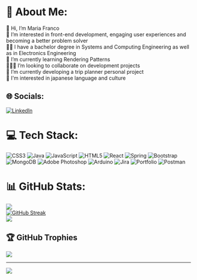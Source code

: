 # 💫 About Me:
👋 Hi, I’m Maria Franco<br>
👀 I’m interested in front-end development, engaging user experiences and becoming a better problem solver<br>
👩‍🎓 I have a bachelor degree in Systems and Computing Engineering as well as in Electronics Engineering <br>
🌱 I’m currently learning Rendering Patterns<br>
🧑‍🤝‍🧑 I’m looking to collaborate on development projects<br>
🔨 I’m currently developing a trip planner personal project<br>
🎎 I'm interested in japanese language and culture

## 🌐 Socials:
[![LinkedIn](https://img.shields.io/badge/LinkedIn-%230077B5.svg?logo=linkedin&logoColor=white)](https://www.linkedin.com/in/mariapfranco/) 

# 💻 Tech Stack:
![CSS3](https://img.shields.io/badge/css3-%231572B6.svg?style=for-the-badge&logo=css3&logoColor=white) ![Java](https://img.shields.io/badge/java-%23ED8B00.svg?style=for-the-badge&logo=java&logoColor=white) ![JavaScript](https://img.shields.io/badge/javascript-%23323330.svg?style=for-the-badge&logo=javascript&logoColor=%23F7DF1E) ![HTML5](https://img.shields.io/badge/html5-%23E34F26.svg?style=for-the-badge&logo=html5&logoColor=white) ![React](https://img.shields.io/badge/react-%2320232a.svg?style=for-the-badge&logo=react&logoColor=%2361DAFB) ![Spring](https://img.shields.io/badge/spring-%236DB33F.svg?style=for-the-badge&logo=spring&logoColor=white) ![Bootstrap](https://img.shields.io/badge/bootstrap-%23563D7C.svg?style=for-the-badge&logo=bootstrap&logoColor=white) ![MongoDB](https://img.shields.io/badge/MongoDB-%234ea94b.svg?style=for-the-badge&logo=mongodb&logoColor=white) ![Adobe Photoshop](https://img.shields.io/badge/adobephotoshop-%2331A8FF.svg?style=for-the-badge&logo=adobephotoshop&logoColor=white) ![Arduino](https://img.shields.io/badge/-Arduino-00979D?style=for-the-badge&logo=Arduino&logoColor=white) ![Jira](https://img.shields.io/badge/jira-%230A0FFF.svg?style=for-the-badge&logo=jira&logoColor=white) ![Portfolio](https://img.shields.io/badge/Portfolio-%23000000.svg?style=for-the-badge&logo=firefox&logoColor=#FF7139) ![Postman](https://img.shields.io/badge/Postman-FF6C37?style=for-the-badge&logo=postman&logoColor=white)
# 📊 GitHub Stats:
![](https://github-readme-stats.vercel.app/api?username=mpfranco10&theme=neon&include_all_commits=true&count_private=true)<br/>
[![GitHub Streak](https://github-readme-streak-stats.herokuapp.com?user=mpfranco10&theme=neon&exclude_days=Sun%2CSat)](https://git.io/streak-stats)<br/>
![](https://github-readme-stats.vercel.app/api/top-langs/?username=mpfranco10&theme=neon&include_all_commits=true&count_private=true&layout=compact)

## 🏆 GitHub Trophies
![](https://github-profile-trophy.vercel.app/?username=mpfranco10&theme=neon&no-frame=false&no-bg=true&margin-w=4)

---
[![](https://visitcount.itsvg.in/api?id=mpfranco10&icon=0&color=0)](https://visitcount.itsvg.in)

<!-- Proudly created with GPRM ( https://gprm.itsvg.in ) -->
